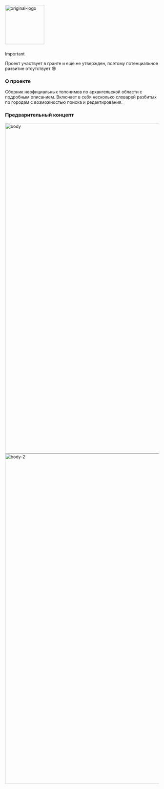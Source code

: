 <img width="128" height="auto" alt="original-logo" src="https://github.com/user-attachments/assets/ad910889-b633-40d2-b093-67a3f63479b1" />

### 

> [!IMPORTANT]
> Проект участвует в гранте и ещё не утвержден, поэтому потенциальное развитие отсутствует 😎

### О проекте
Сборник неофициальных топонимов по архангельской области с подробным описанием. Включает в себя несколько словарей разбитых по городам с возможностью поиска и редактирования.

### Предварительный концепт
<img width="1920" height="1080" alt="body" src="https://github.com/user-attachments/assets/0e24ea0d-36cb-4ae2-92fd-79aeae837c9f" />
<img width="1920" height="1080" alt="body-2" src="https://github.com/user-attachments/assets/365e019f-2d01-4886-b59d-bcc68bddf578" />
